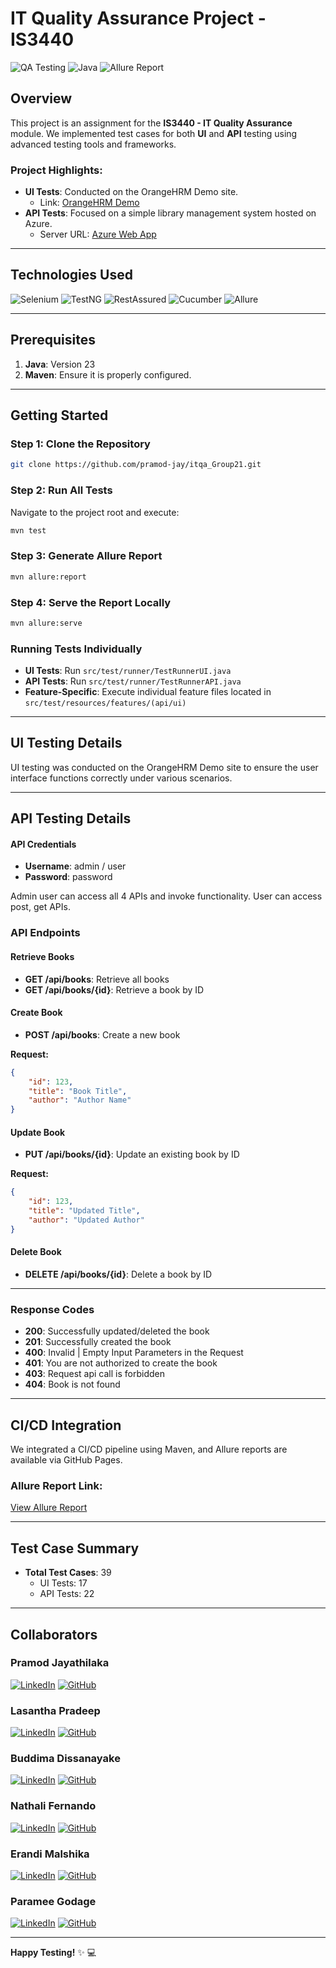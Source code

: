 # IT Quality Assurance Project - IS3440

![QA Testing](https://img.shields.io/badge/QA-Testing-blue) ![Java](https://img.shields.io/badge/Java-v23-orange) ![Allure Report](https://img.shields.io/badge/Allure-2.12.0-green)

## Overview 
This project is an assignment for the **IS3440 - IT Quality Assurance** module. We implemented test cases for both **UI** and **API** testing using advanced testing tools and frameworks. 

### Project Highlights:
- **UI Tests**: Conducted on the OrangeHRM Demo site.
  - Link: [OrangeHRM Demo](https://opensource-demo.orangehrmlive.com/web/index.php/claim/viewEvents)
- **API Tests**: Focused on a simple library management system hosted on Azure.
  - Server URL: [Azure Web App](https://itqabe-ewdyc2h4gra0fae4.eastus-01.azurewebsites.net)

---

## Technologies Used

![Selenium](https://img.shields.io/badge/Selenium-4.27.0-yellow) ![TestNG](https://img.shields.io/badge/TestNG-7.9.0-brightgreen) ![RestAssured](https://img.shields.io/badge/RestAssured-5.5.0-blue) ![Cucumber](https://img.shields.io/badge/Cucumber-7.20.1-lightgreen) ![Allure](https://img.shields.io/badge/Allure-2.12.0-purple)

---

## Prerequisites

1. **Java**: Version 23
2. **Maven**: Ensure it is properly configured.

---

## Getting Started

### Step 1: Clone the Repository
```bash
git clone https://github.com/pramod-jay/itqa_Group21.git
```

### Step 2: Run All Tests
Navigate to the project root and execute:
```bash
mvn test
```

### Step 3: Generate Allure Report
```bash
mvn allure:report
```

### Step 4: Serve the Report Locally
```bash
mvn allure:serve
```

### Running Tests Individually
- **UI Tests**: Run `src/test/runner/TestRunnerUI.java`
- **API Tests**: Run `src/test/runner/TestRunnerAPI.java`
- **Feature-Specific**: Execute individual feature files located in `src/test/resources/features/(api/ui)`

---

## UI Testing Details

UI testing was conducted on the OrangeHRM Demo site to ensure the user interface functions correctly under various scenarios. 

---

## API Testing Details

#### **API Credentials**
- **Username**: admin / user
- **Password**: password

Admin user can access all 4 APIs and invoke functionality. User can access post, get APIs.

### API Endpoints

#### **Retrieve Books**
- **GET /api/books**: Retrieve all books
- **GET /api/books/{id}**: Retrieve a book by ID

#### **Create Book**
- **POST /api/books**: Create a new book

**Request:**
```json
{
    "id": 123,
    "title": "Book Title",
    "author": "Author Name"
}
```

#### **Update Book**
- **PUT /api/books/{id}**: Update an existing book by ID

**Request:**
```json
{
    "id": 123,
    "title": "Updated Title",
    "author": "Updated Author"
}
```

#### **Delete Book**
- **DELETE /api/books/{id}**: Delete a book by ID

---

### Response Codes

- **200**: Successfully updated/deleted the book
- **201**: Successfully created the book
- **400**: Invalid | Empty Input Parameters in the Request
- **401**: You are not authorized to create the book
- **403**: Request api call is forbidden
- **404**: Book is not found

---

## CI/CD Integration
We integrated a CI/CD pipeline using Maven, and Allure reports are available via GitHub Pages.

### Allure Report Link:
[View Allure Report](https://pramod-jay.github.io/itqa_Group21/)

---

## Test Case Summary
- **Total Test Cases**: 39
  - UI Tests: 17
  - API Tests: 22

---

## Collaborators

### Pramod Jayathilaka  
[![LinkedIn](https://img.shields.io/badge/LinkedIn-0A66C2?style=for-the-badge&logo=linkedin&logoColor=white)](https://linkedin.com/in/pramod-jayathilaka-b57178137)  [![GitHub](https://img.shields.io/badge/GitHub-181717?style=for-the-badge&logo=github&logoColor=white)](https://github.com/pramod-jay)  

### Lasantha Pradeep  
[![LinkedIn](https://img.shields.io/badge/LinkedIn-0A66C2?style=for-the-badge&logo=linkedin&logoColor=white)](https://linkedin.com/in/lasantha-pradeep-b33939223)  [![GitHub](https://img.shields.io/badge/GitHub-181717?style=for-the-badge&logo=github&logoColor=white)](https://github.com/lasantha117)  

### Buddima Dissanayake  
[![LinkedIn](https://img.shields.io/badge/LinkedIn-0A66C2?style=for-the-badge&logo=linkedin&logoColor=white)](https://linkedin.com/in/buddima-dissanayake-175381266)  [![GitHub](https://img.shields.io/badge/GitHub-181717?style=for-the-badge&logo=github&logoColor=white)](https://github.com/BuddimaDissanayake)  

### Nathali Fernando  
[![LinkedIn](https://img.shields.io/badge/LinkedIn-0A66C2?style=for-the-badge&logo=linkedin&logoColor=white)](https://linkedin.com/in/nathali-fernando-69aa74248)  [![GitHub](https://img.shields.io/badge/GitHub-181717?style=for-the-badge&logo=github&logoColor=white)](https://github.com/NathaliFdo)  

### Erandi Malshika  
[![LinkedIn](https://img.shields.io/badge/LinkedIn-0A66C2?style=for-the-badge&logo=linkedin&logoColor=white)](https://linkedin.com/in/erandimalshika)  [![GitHub](https://img.shields.io/badge/GitHub-181717?style=for-the-badge&logo=github&logoColor=white)](https://github.com/ErandiMalshika)  

### Paramee Godage  
[![LinkedIn](https://img.shields.io/badge/LinkedIn-0A66C2?style=for-the-badge&logo=linkedin&logoColor=white)](https://linkedin.com/in/paramee-godage-26b8b227a)  [![GitHub](https://img.shields.io/badge/GitHub-181717?style=for-the-badge&logo=github&logoColor=white)](https://github.com/205072M)  

---

**Happy Testing!** :sparkles: :computer:

